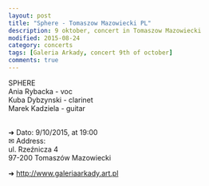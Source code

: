 ```yaml
---
layout: post
title: "Sphere - Tomaszow Mazowiecki PL"
description: 9 oktober, concert in Tomaszow Mazowiecki
modified: 2015-08-24
category: concerts
tags: [Galeria Arkady, concert 9th of october]
comments: true
---
```


SPHERE<br>
Ania Rybacka - voc<br>
Kuba Dybzynski - clarinet<br>
Marek Kadziela - guitar<br><br>

➜ Dato: 9/10/2015, at 19:00<br>
✉ Address:<br>
ul. Rzeźnicza 4<br>
97-200 Tomaszów Mazowiecki<br>

➜ <a href="http://www.galeriaarkady.art.pl">http://www.galeriaarkady.art.pl</a>








